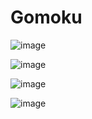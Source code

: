 # Gomoku

![image](https://github.com/user-attachments/assets/fb9d95eb-580a-48c7-99b5-e07f987374ab)

![image](https://github.com/user-attachments/assets/a2f38097-2e38-46b3-8aed-36953cc06a1d)

![image](https://github.com/user-attachments/assets/1fbe5ba3-97e1-4327-aa91-dd0cb1195014)

![image](https://github.com/user-attachments/assets/b66ef32e-c106-4dbe-a3e9-981e64d62579)



